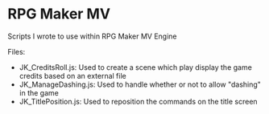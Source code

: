 # RPG Maker MV

Scripts I wrote to use within RPG Maker MV Engine

Files:
- JK_CreditsRoll.js: Used to create a scene which play display the game credits based on an external file
- JK_ManageDashing.js: Used to handle whether or not to allow "dashing" in the game
- JK_TitlePosition.js: Used to reposition the commands on the title screen
